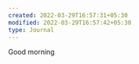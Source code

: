 ```yaml
---
created: 2022-03-29T16:57:31+05:30
modified: 2022-03-29T16:57:42+05:30
type: Journal
---
```


Good morning
